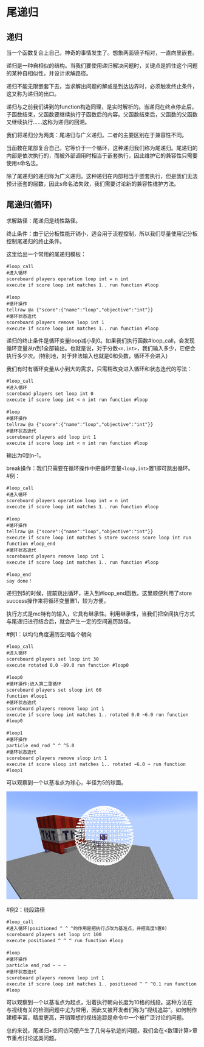 # 尾递归

## 递归

当一个函数复合上自己，神奇的事情发生了。想象两面镜子相对，一直向里嵌套。

递归是一种自相似的结构。当我们要使用递归解决问题时，关键点是抓住这个问题的某种自相似性，并设计求解路径。

递归不能无限嵌套下去，当求解出问题的解或是到达边界时，必须触发终止条件，这又称为递归的出口。

递归与之前我们讲到的function构造同理，是实时解析的。当递归在终点停止后，子函数结束，父函数要继续执行子函数后的内容。父函数结束后，父函数的父函数又继续执行......这称为递归的回溯。

我们将递归分为两类：尾递归与广义递归。二者的主要区别在于兼容性不同。

当函数在尾部复合自己，它等价于一个循环，这种递归我们称为尾递归。尾递归的内部是依次执行的，而被外部调用时相当于嵌套执行，因此维护它的兼容性只需要使用s命名法。

除了尾递归的递归称为广义递归。这种递归在内部相当于嵌套执行，但是我们无法预计嵌套的层数，因此s命名法失效，我们需要讨论新的兼容性维护方法。

## 尾递归(循环)

求解路径：尾递归是线性路径。

终止条件：由于记分板性能开销小，适合用于流程控制，所以我们尽量使用记分板控制尾递归的终止条件。

这里给出一个常用的尾递归模板：

```mcfunction
#loop_call
#进入循环
scoreboard players operation loop int = n int
execute if score loop int matches 1.. run function #loop

#loop
#循环操作
tellraw @a {"score":{"name":"loop","objective":"int"}}
#循环状态迭代
scoreboard players remove loop int 1
execute if score loop int matches 1.. run function #loop
```

递归的终止条件是循环变量loop减小到0。如果我们执行函数#loop_call，会发现循环变量从n到1全部输出。也就是说，对于分数`<n,int>`，我们输入多少，它便会执行多少次。(特别地，对于非法输入也就是0和负数，循环不会进入)

我们有时有循环变量从小到大的需求，只需稍改变进入循环和状态迭代的写法：

```mcfunction
#loop_call
#进入循环
scoreboad players set loop int 0
execute if score loop int < n int run function #loop

#loop
#循环操作
tellraw @a {"score":{"name":"loop","objective":"int"}}
#循环状态迭代
scoreboard players add loop int 1
execute if score loop int < n int run function #loop
```

输出为0到n-1。

break操作：我们只需要在循环操作中把循环变量`<loop,int>`置1即可跳出循环。
\#例：

```mcfunction
#loop_call
#进入循环
scoreboard players operation loop int = n int
execute if score loop int matches 1.. run function #loop

#loop
#循环操作
tellraw @a {"score":{"name":"loop","objective":"int"}}
execute if score loop int matches 5 store success score loop int run function #loop_end
#循环状态迭代
scoreboard players remove loop int 1
execute if score loop int matches 1.. run function #loop

#loop_end
say done！
```

递归到5的时候，提前跳出循环，进入到#loop_end函数。这里顺便利用了store success操作来将循环变量置1，较为方便。

执行方式是mc特有的输入，它具有继承性。利用继承性，当我们把空间执行方式与尾递归进行结合后，就会产生一定的空间遍历路径。

\#例1：以均匀角度遍历空间各个朝向

```mcfunction
#loop_call
#进入循环
scoreboard players set loop int 30
execute rotated 0.0 -89.0 run function #loop0

#loop0
#循环操作:进入第二重循环
scoreboard players set sloop int 60
function #loop1
#循环状态迭代
scoreboard players remove loop int 1
execute if score loop int matches 1.. rotated 0.0 ~6.0 run function #loop0

#loop1
#循环操作
particle end_rod ^ ^ ^5.0
#循环状态迭代
scoreboard players remove sloop int 1
execute if score sloop int matches 1.. rotated ~6.0 ~ run function #loop1
```
可以观察到一个以基准点为球心，半径为5的球面。

![1-3-1.sphere.png](./1-3-1.sphere.png)

\#例2：线段路径

```mcfunction
#loop_call
#进入循环(positioned ^ ^ ^的作用是把执行点改为基准点，并把高度h置0)
scoreboard players set loop int 100
execute positioned ^ ^ ^ run function #loop

#loop
#循环操作
particle end_rod ~ ~ ~
#循环状态迭代
scoreboard players remove loop int 1
execute if score loop int matches 1.. positioned ^ ^ ^0.1 run function #loop
```
可以观察到一个以基准点为起点，沿着执行朝向长度为10格的线段。这种方法在与视线有关的检测问题中尤为常用，因此又被开发者们称为“视线追踪”。如何制作建模丰富，精度更高，开销理想的视线追踪是命令中一个被广泛讨论的问题。

总的来说，尾递归+空间访问便产生了几何与轨迹的问题。我们会在<数理计算>章节重点讨论这类问题。